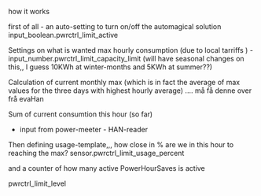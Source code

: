 





how it works

first of all - an auto-setting to turn on/off the automagical solution
    input_boolean.pwrctrl_limit_active

Settings on what is wanted max hourly consumption (due to local tarriffs ) 
    - input_number.pwrctrl_limit_capacity_limit
    (will have seasonal changes on this,, I guess 10KWh at winter-months and 5KWh at summer??)

Calculation of current monthly max (which is in fact the average of max values for the three days with highest hourly average) 
.... må få denne over frå evaHan

Sum of current consumtion this hour (so far)
- input from power-meeter - HAN-reader


Then defining usage-template,,, how close in % are we in this hour to reaching the max?
    sensor.pwrctrl_limit_usage_percent

and a counter of how many active PowerHourSaves is active


pwrctrl_limit_level
